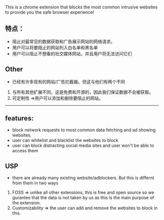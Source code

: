 This is a chrome extension that blocks the most common intrusive websites to provide you the safe browser experience!

## 特点：
- 阻止对最常见的数据获取和广告展示网站的网络请求。
- 用户可以将要阻止的网站列入白名单和黑名单
- 用户可以阻止不想看的社交媒体网站，并且用户将无法访问它们

## Other
- 已经有许多现有的网站/广告拦截器。但这与他们有两个不同
1. 与所有其他扩展不同，这是免费和开源的，因此我们保证数据不会被获取。
2. 可定制性 =>用户可以添加和删除要阻止的网站。



----------------------------------------------------------------------------

## features:
- block network requests to most common data fetching and ad showing websites.
- user can whitelist and blacklist the websites to block
- user can block distracting social media sites and user won't be able to access them

## USP
- there are already many existing website/adblockers. But this is differnt from them in two ways
1. FOSS => unlike all other extensions, this is free and open source so we gurantee that the data is not taken by us as this is the main purpose of the extension.
2. Customizability => the user can add and remove the websites to block in this.